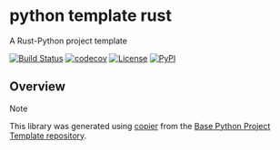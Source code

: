 # python template rust

A Rust-Python project template

[![Build Status](https://github.com/python-project-templates/python-template-rust/actions/workflows/build.yml/badge.svg?branch=main&event=push)](https://github.com/python-project-templates/python-template-rust/actions/workflows/build.yml)
[![codecov](https://codecov.io/gh/python-project-templates/python-template-rust/branch/main/graph/badge.svg)](https://codecov.io/gh/python-project-templates/python-template-rust)
[![License](https://img.shields.io/github/license/python-project-templates/python-template-rust)](https://github.com/python-project-templates/python-template-rust)
[![PyPI](https://img.shields.io/pypi/v/python-template-rust.svg)](https://pypi.python.org/pypi/python-template-rust)

## Overview


> [!NOTE]
> This library was generated using [copier](https://copier.readthedocs.io/en/stable/) from the [Base Python Project Template repository](https://github.com/python-project-templates/base).
